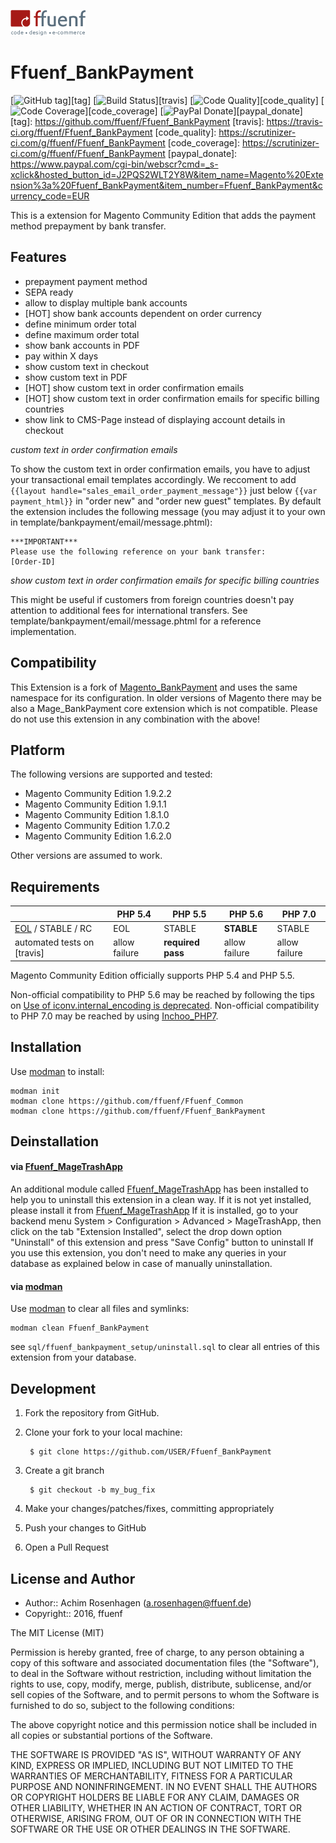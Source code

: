 <a href="http://www.ffuenf.de" title="ffuenf - code • design • e-commerce"><img src="https://github.com/ffuenf/Ffuenf_Common/blob/master/skin/adminhtml/default/default/ffuenf/ffuenf.png" alt="ffuenf - code • design • e-commerce" /></a>

Ffuenf_BankPayment
==================
[![GitHub tag](https://img.shields.io/github/tag/ffuenf/Ffuenf_BankPayment.svg)][tag]
[![Build Status](https://img.shields.io/travis/ffuenf/Ffuenf_BankPayment.svg)][travis]
[![Code Quality](https://scrutinizer-ci.com/g/ffuenf/Ffuenf_BankPayment/badges/quality-score.png)][code_quality]
[![Code Coverage](https://scrutinizer-ci.com/g/ffuenf/Ffuenf_BankPayment/badges/coverage.png)][code_coverage]
[![PayPal Donate](https://img.shields.io/badge/paypal-donate-blue.svg)][paypal_donate]
[tag]: https://github.com/ffuenf/Ffuenf_BankPayment
[travis]: https://travis-ci.org/ffuenf/Ffuenf_BankPayment
[code_quality]: https://scrutinizer-ci.com/g/ffuenf/Ffuenf_BankPayment
[code_coverage]: https://scrutinizer-ci.com/g/ffuenf/Ffuenf_BankPayment
[paypal_donate]: https://www.paypal.com/cgi-bin/webscr?cmd=_s-xclick&hosted_button_id=J2PQS2WLT2Y8W&item_name=Magento%20Extension%3a%20Ffuenf_BankPayment&item_number=Ffuenf_BankPayment&currency_code=EUR

This is a extension for Magento Community Edition that adds the payment method prepayment by bank transfer.

Features
--------

* prepayment payment method
* SEPA ready
* allow to display multiple bank accounts
* [HOT] show bank accounts dependent on order currency
* define minimum order total
* define maximum order total
* show bank accounts in PDF
* pay within X days
* show custom text in checkout
* show custom text in PDF
* [HOT] show custom text in order confirmation emails
* [HOT] show custom text in order confirmation emails for specific billing countries
* show link to CMS-Page instead of displaying account details in checkout

_custom text in order confirmation emails_

To show the custom text in order confirmation emails, you have to adjust your transactional email templates accordingly.
We reccoment to add `{{layout handle="sales_email_order_payment_message"}}` just below `{{var payment_html}}` in "order new" and "order new guest" templates.
By default the extension includes the following message (you may adjust it to your own in template/bankpayment/email/message.phtml):
```
***IMPORTANT***
Please use the following reference on your bank transfer:
[Order-ID]
```

_show custom text in order confirmation emails for specific billing countries_

This might be useful if customers from foreign countries doesn't pay attention to additional fees for international transfers.
See template/bankpayment/email/message.phtml for a reference implementation.

Compatibility
-------------

This Extension is a fork of [Magento_BankPayment](https://github.com/PHOENIX-MEDIA/Magento-BankPayment) and uses the same namespace for its configuration.
In older versions of Magento there may be also a Mage_BankPayment core extension which is not compatible.
Please do not use this extension in any combination with the above!

Platform
--------

The following versions are supported and tested:

* Magento Community Edition 1.9.2.2
* Magento Community Edition 1.9.1.1
* Magento Community Edition 1.8.1.0
* Magento Community Edition 1.7.0.2
* Magento Community Edition 1.6.2.0

Other versions are assumed to work.

Requirements
------------

|                                                                     | PHP 5.4        | PHP 5.5           | PHP 5.6       | PHP 7.0       |
| ------------------------------------------------------------------- | -------------- | ----------------- | ------------- | ------------- |
| [EOL](https://secure.php.net/supported-versions.php) / STABLE / RC  | EOL            | STABLE            | **STABLE**    | STABLE        |
| automated tests on [travis]                                         | allow failure  | **required pass** | allow failure | allow failure |

Magento Community Edition officially supports PHP 5.4 and PHP 5.5.

Non-official compatibility to PHP 5.6 may be reached by following the tips on [Use of iconv.internal_encoding is deprecated](https://magento.stackexchange.com/questions/34015/magento-1-9-php-5-6-use-of-iconv-internal-encoding-is-deprecated).
Non-official compatibility to PHP 7.0 may be reached by using [Inchoo_PHP7](https://github.com/Inchoo/Inchoo_PHP7).

Installation
------------

Use [modman](https://github.com/colinmollenhour/modman) to install:
```
modman init
modman clone https://github.com/ffuenf/Ffuenf_Common
modman clone https://github.com/ffuenf/Ffuenf_BankPayment
```

Deinstallation
--------------

#### via [Ffuenf_MageTrashApp](https://github.com/ffuenf/Ffuenf_MageTrashApp)

An additional module called [Ffuenf_MageTrashApp](https://github.com/ffuenf/Ffuenf_MageTrashApp) has been installed to help you to uninstall this extension in a clean way.
If it is not yet installed, please install it from [Ffuenf_MageTrashApp](https://github.com/ffuenf/Ffuenf_MageTrashApp)
If it is installed, go to your backend menu System > Configuration > Advanced > MageTrashApp, then click on the tab "Extension Installed", select the drop down option "Uninstall" of this extension and press "Save Config" button to uninstall
If you use this extension, you don't need to make any queries in your database as explained below in case of manually uninstallation.

#### via [modman](https://github.com/colinmollenhour/modman)

Use [modman](https://github.com/colinmollenhour/modman) to clear all files and symlinks:
```
modman clean Ffuenf_BankPayment
```
see `sql/ffuenf_bankpayment_setup/uninstall.sql` to clear all entries of this extension from your database.

Development
-----------
1. Fork the repository from GitHub.
2. Clone your fork to your local machine:

        $ git clone https://github.com/USER/Ffuenf_BankPayment

3. Create a git branch

        $ git checkout -b my_bug_fix

4. Make your changes/patches/fixes, committing appropriately
5. Push your changes to GitHub
6. Open a Pull Request

License and Author
------------------

- Author:: Achim Rosenhagen (<a.rosenhagen@ffuenf.de>)
- Copyright:: 2016, ffuenf

The MIT License (MIT)

Permission is hereby granted, free of charge, to any person obtaining a copy
of this software and associated documentation files (the "Software"), to deal
in the Software without restriction, including without limitation the rights
to use, copy, modify, merge, publish, distribute, sublicense, and/or sell
copies of the Software, and to permit persons to whom the Software is
furnished to do so, subject to the following conditions:

The above copyright notice and this permission notice shall be included in all
copies or substantial portions of the Software.

THE SOFTWARE IS PROVIDED "AS IS", WITHOUT WARRANTY OF ANY KIND, EXPRESS OR
IMPLIED, INCLUDING BUT NOT LIMITED TO THE WARRANTIES OF MERCHANTABILITY,
FITNESS FOR A PARTICULAR PURPOSE AND NONINFRINGEMENT. IN NO EVENT SHALL THE
AUTHORS OR COPYRIGHT HOLDERS BE LIABLE FOR ANY CLAIM, DAMAGES OR OTHER
LIABILITY, WHETHER IN AN ACTION OF CONTRACT, TORT OR OTHERWISE, ARISING FROM,
OUT OF OR IN CONNECTION WITH THE SOFTWARE OR THE USE OR OTHER DEALINGS IN THE
SOFTWARE.